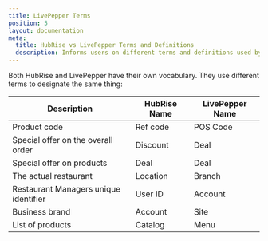 ```yaml
---
title: LivePepper Terms
position: 5
layout: documentation
meta:
  title: HubRise vs LivePepper Terms and Definitions
  description: Informs users on different terms and definitions used by LivePepper vs HubRise. Understanding differences can help resolve troubleshooting LivePepper connection issues in the context of an integration with HubRise.
---
```


Both HubRise and LivePepper have their own vocabulary. They use different terms to designate the same thing:

| Description                           | HubRise Name | LivePepper Name |
| ------------------------------------- | ------------ | --------------- |
| Product code                          | Ref code     | POS Code        |
| Special offer on the overall order    | Discount     | Deal            |
| Special offer on products             | Deal         | Deal            |
| The actual restaurant                 | Location     | Branch          |
| Restaurant Managers unique identifier | User ID      | Account         |
| Business brand                        | Account      | Site            |
| List of products                      | Catalog      | Menu            |
